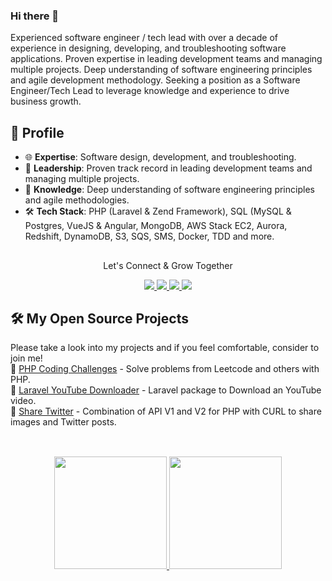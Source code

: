 ### Hi there 👋

Experienced software engineer / tech lead with over a decade of experience in designing, developing, and troubleshooting software applications. Proven expertise in leading development teams and managing multiple projects. Deep understanding of software engineering principles and agile development methodology. Seeking a position as a Software Engineer/Tech Lead to leverage knowledge and experience to drive business growth.

## 🌟 Profile

- 🌐 **Expertise**: Software design, development, and troubleshooting.
- 🚀 **Leadership**: Proven track record in leading development teams and managing multiple projects.
- 🧠 **Knowledge**: Deep understanding of software engineering principles and agile methodologies.
- 🛠 **Tech Stack**: PHP (Laravel & Zend Framework), SQL (MySQL & Postgres, VueJS & Angular, MongoDB, AWS Stack EC2, Aurora, Redshift, DynamoDB, S3, SQS, SMS, Docker, TDD and more.

##

<div align="center">
<p align="center">Let's Connect & Grow Together </p>

<a href="https://www.linkedin.com/in/cleytonbonamigo/" target="_blank">
    <img src="https://img.shields.io/badge/linkedin-%230077B5.svg?&style=for-the-badge&logo=linkedin&logoColor=white" />
</a>

<a href="mailto:cleytonbonamigo@gmail.com" target="_blank">
    <img src="https://img.shields.io/badge/Gmail-BF211D?style=for-the-badge&logo=Google&logoColor=white" />
</a>

<a href="https://www.instagram.com/CleytonBonamigo/" target="_blank">
    <img src="https://img.shields.io/badge/Instagram-E4405F?style=for-the-badge&logo=instagram&logoColor=white" />
</a>

<a href="https://www.twitter.com/CleytonBonamigo/" target="_blank">
    <img src="https://img.shields.io/badge/Twitter-1DA1F2?style=for-the-badge&logo=twitter&logoColor=white" />
</a>
</div>

## 🛠 **My Open Source Projects**
Please take a look into my projects and if you feel comfortable, consider to join me! <br/>
🧪 [PHP Coding Challenges](https://github.com/CleytonBonamigo/php-coding-challenges) - Solve problems from Leetcode and others with PHP. <br/>
🧪 [Laravel YouTube Downloader](https://github.com/CleytonBonamigo/laravel-youtube-downloader) - Laravel package to Download an YouTube video. <br/>
🧪 [Share Twitter](https://github.com/CleytonBonamigo/share-twitter) - Combination of API V1 and V2 for PHP with CURL to share images and Twitter posts. <br/>

##
 
<div align="center"><br>
  <a href="https://github.com/CleytonBonamigo">
  <img height="180em" src="https://github-readme-stats.vercel.app/api?username=CleytonBonamigo&show_icons=true&theme=city_lights&include_all_commits=true&count_private=true"/>
  <img height="180em" src="https://github-readme-stats.vercel.app/api/top-langs/?username=CleytonBonamigo&layout=compact&langs_count=7&theme=city_lights"/>
</div>

## 

<!--
**CleytonBonamigo/CleytonBonamigo** is a ✨ _special_ ✨ repository because its `README.md` (this file) appears on your GitHub profile.

Here are some ideas to get you started:

- 🔭 I’m currently working on ...
- 🌱 I’m currently learning ...
- 👯 I’m looking to collaborate on ...
- 🤔 I’m looking for help with ...
- 💬 Ask me about ...
- 📫 How to reach me: ...
- 😄 Pronouns: ...
- ⚡ Fun fact: ...
-->

